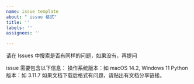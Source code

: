 ```yaml
---
name: issue template
about: " issue 格式"
title: ''
labels: ''
assignees: ''

---
```


请在 Issues 中搜索是否有同样的问题，如果没有，再提问

issue 需要包含以下信息：
操作系统版本：如 macOS 14.2, Windows 11
Python 版本：如 3.11.7
如果文档下载后格式有问题，请贴出有文档分享链接。
